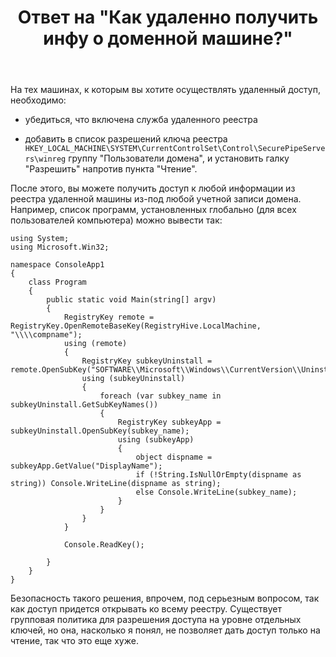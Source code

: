 ﻿---
title: "Ответ на \"Как удаленно получить инфу о доменной машине?\""
se.owner.user_id: 240512
se.owner.display_name: "MSDN.WhiteKnight"
se.owner.link: "https://ru.stackoverflow.com/users/240512/msdn-whiteknight"
se.answer_id: 944177
se.question_id: 943811
se.post_type: answer
se.score: 2
se.is_accepted: True
---
<p>На тех машинах, к которым вы хотите осуществлять удаленный доступ, необходимо:</p>

<ul>
<li><p>убедиться, что включена служба удаленного реестра</p></li>
<li><p>добавить в список разрешений ключа реестра <code>HKEY_LOCAL_MACHINE\SYSTEM\CurrentControlSet\Control\SecurePipeServers\winreg</code> группу "Пользователи домена", и установить галку "Разрешить" напротив пункта "Чтение".</p></li>
</ul>

<p>После этого, вы можете получить доступ к любой информации из реестра удаленной машины из-под любой учетной записи домена. Например, список программ, установленных глобально (для всех пользователей компьютера) можно вывести так:</p>

<pre><code>using System;
using Microsoft.Win32;

namespace ConsoleApp1
{    
    class Program
    {  
        public static void Main(string[] argv)
        {
            RegistryKey remote = RegistryKey.OpenRemoteBaseKey(RegistryHive.LocalMachine, "\\\\compname");
            using (remote)
            {
                RegistryKey subkeyUninstall = remote.OpenSubKey("SOFTWARE\\Microsoft\\Windows\\CurrentVersion\\Uninstall");
                using (subkeyUninstall)
                {
                    foreach (var subkey_name in subkeyUninstall.GetSubKeyNames())
                    {
                        RegistryKey subkeyApp = subkeyUninstall.OpenSubKey(subkey_name);
                        using (subkeyApp)
                        {
                            object dispname = subkeyApp.GetValue("DisplayName");
                            if (!String.IsNullOrEmpty(dispname as string)) Console.WriteLine(dispname as string);
                            else Console.WriteLine(subkey_name);
                        }
                    }
                }
            }

            Console.ReadKey();

        }    
    }    
}
</code></pre>

<p>Безопасность такого решения, впрочем, под серьезным вопросом, так как доступ придется открывать ко всему реестру. Существует групповая политика для разрешения доступа на уровне отдельных ключей, но она, насколько я понял, не позволяет дать доступ только на чтение, так что это еще хуже.</p>
